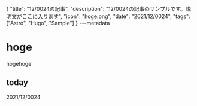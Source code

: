 {
  "title": "12/0024の記事",
  "description": "12/0024の記事のサンプルです。説明文がここに入ります",
  "icon": "hoge.png",
  "date": "2021/12/0024",
  "tags": ["Astro", "Hugo", "Sample"]
}
---metadata

# hoge
hogehoge

## today
2021/12/0024